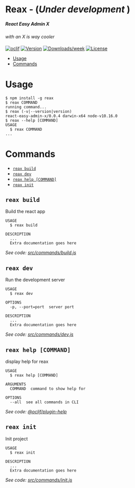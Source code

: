 Reax - (_Under development_ )
==

##### React Easy Admin X 
_with an X is way cooler_


#### 

[![oclif](https://img.shields.io/badge/cli-oclif-brightgreen.svg)](https://oclif.io)
[![Version](https://img.shields.io/npm/v/ra.svg)](https://npmjs.org/package/ra)
[![Downloads/week](https://img.shields.io/npm/dw/ra.svg)](https://npmjs.org/package/ra)
[![License](https://img.shields.io/npm/l/ra.svg)](https://github.com/peter7z/ra/blob/master/package.json)

<!-- toc -->
* [Usage](#usage)
* [Commands](#commands)
<!-- tocstop -->
# Usage
<!-- usage -->
```sh-session
$ npm install -g reax
$ reax COMMAND
running command...
$ reax (-v|--version|version)
react-easy-admin-x/0.0.4 darwin-x64 node-v10.16.0
$ reax --help [COMMAND]
USAGE
  $ reax COMMAND
...
```
<!-- usagestop -->
# Commands
<!-- commands -->
* [`reax build`](#reax-build)
* [`reax dev`](#reax-dev)
* [`reax help [COMMAND]`](#reax-help-command)
* [`reax init`](#reax-init)

## `reax build`

Build the react app

```
USAGE
  $ reax build

DESCRIPTION
  ...
  Extra documentation goes here
```

_See code: [src/commands/build.js](https://github.com/rootstrap/react-active-admin/blob/v0.0.4/src/commands/build.js)_

## `reax dev`

Run the development server

```
USAGE
  $ reax dev

OPTIONS
  -p, --port=port  server port

DESCRIPTION
  ...
  Extra documentation goes here
```

_See code: [src/commands/dev.js](https://github.com/rootstrap/react-active-admin/blob/v0.0.4/src/commands/dev.js)_

## `reax help [COMMAND]`

display help for reax

```
USAGE
  $ reax help [COMMAND]

ARGUMENTS
  COMMAND  command to show help for

OPTIONS
  --all  see all commands in CLI
```

_See code: [@oclif/plugin-help](https://github.com/oclif/plugin-help/blob/v2.2.0/src/commands/help.ts)_

## `reax init`

Init project

```
USAGE
  $ reax init

DESCRIPTION
  ...
  Extra documentation goes here
```

_See code: [src/commands/init.js](https://github.com/rootstrap/react-active-admin/blob/v0.0.4/src/commands/init.js)_
<!-- commandsstop -->
